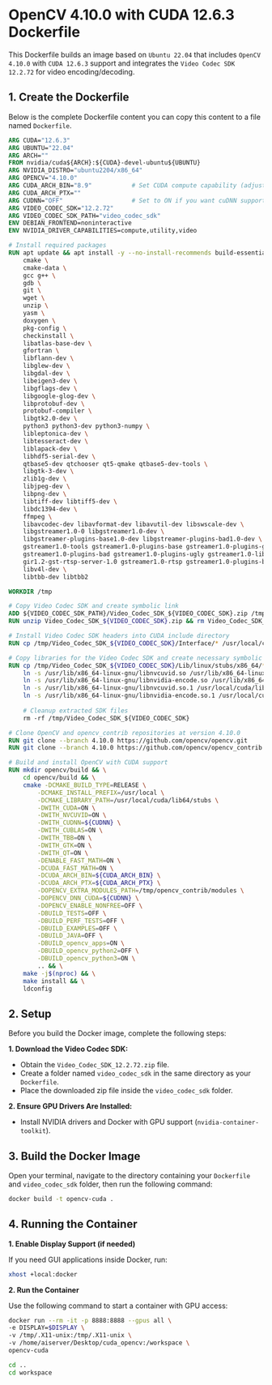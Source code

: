 # OpenCV 4.10.0 with CUDA 12.6.3 Dockerfile

This Dockerfile builds an image based on ```Ubuntu 22.04``` that includes ```OpenCV 4.10.0``` with ```CUDA 12.6.3``` support and integrates the ```Video Codec SDK 12.2.72``` for video encoding/decoding.

## 1. Create the Dockerfile	

Below is the complete Dockerfile content you can copy this content to a file named `Dockerfile`.

```dockerfile 
ARG CUDA="12.6.3"
ARG UBUNTU="22.04"
ARG ARCH=""
FROM nvidia/cuda${ARCH}:${CUDA}-devel-ubuntu${UBUNTU}
ARG NVIDIA_DISTRO="ubuntu2204/x86_64"
ARG OPENCV="4.10.0"
ARG CUDA_ARCH_BIN="8.9"	          # Set CUDA compute capability (adjust as needed)
ARG CUDA_ARCH_PTX=""
ARG CUDNN="OFF"	                  # Set to ON if you want cuDNN support
ARG VIDEO_CODEC_SDK="12.2.72"
ARG VIDEO_CODEC_SDK_PATH="video_codec_sdk"
ENV DEBIAN_FRONTEND=noninteractive
ENV NVIDIA_DRIVER_CAPABILITIES=compute,utility,video

# Install required packages
RUN apt update && apt install -y --no-install-recommends build-essential \
    cmake \
    cmake-data \
    gcc g++ \
    gdb \
    git \
    wget \
    unzip \
    yasm \
    doxygen \
    pkg-config \
    checkinstall \
    libatlas-base-dev \
    gfortran \
    libflann-dev \
    libglew-dev \
    libgdal-dev \
    libeigen3-dev \
    libgflags-dev \
    libgoogle-glog-dev \
    libprotobuf-dev \
    protobuf-compiler \
    libgtk2.0-dev \
    python3 python3-dev python3-numpy \
    libleptonica-dev \
    libtesseract-dev \
    liblapack-dev \
    libhdf5-serial-dev \
    qtbase5-dev qtchooser qt5-qmake qtbase5-dev-tools \
    libgtk-3-dev \
    zlib1g-dev \
    libjpeg-dev \
    libpng-dev \
    libtiff-dev libtiff5-dev \
    libdc1394-dev \
    ffmpeg \
    libavcodec-dev libavformat-dev libavutil-dev libswscale-dev \
    libgstreamer1.0-0 libgstreamer1.0-dev \
    libgstreamer-plugins-base1.0-dev libgstreamer-plugins-bad1.0-dev \
    gstreamer1.0-tools gstreamer1.0-plugins-base gstreamer1.0-plugins-good \
    gstreamer1.0-plugins-bad gstreamer1.0-plugins-ugly gstreamer1.0-libav \
    gir1.2-gst-rtsp-server-1.0 gstreamer1.0-rtsp gstreamer1.0-plugins-base-apps \
    libv4l-dev \
    libtbb-dev libtbb2

WORKDIR /tmp

# Copy Video Codec SDK and create symbolic link
ADD ${VIDEO_CODEC_SDK_PATH}/Video_Codec_SDK_${VIDEO_CODEC_SDK}.zip /tmp
RUN unzip Video_Codec_SDK_${VIDEO_CODEC_SDK}.zip && rm Video_Codec_SDK_${VIDEO_CODEC_SDK}.zip

# Install Video Codec SDK headers into CUDA include directory
RUN cp /tmp/Video_Codec_SDK_${VIDEO_CODEC_SDK}/Interface/* /usr/local/cuda/include/

# Copy libraries for the Video Codec SDK and create necessary symbolic links
RUN cp /tmp/Video_Codec_SDK_${VIDEO_CODEC_SDK}/Lib/linux/stubs/x86_64/* /usr/lib/x86_64-linux-gnu/ && \
    ln -s /usr/lib/x86_64-linux-gnu/libnvcuvid.so /usr/lib/x86_64-linux-gnu/libnvcuvid.so.1 && \
    ln -s /usr/lib/x86_64-linux-gnu/libnvidia-encode.so /usr/lib/x86_64-linux-gnu/libnvidia-encode.so.1 && \
    ln -s /usr/lib/x86_64-linux-gnu/libnvcuvid.so.1 /usr/local/cuda/lib64/libnvcuvid.so && \
    ln -s /usr/lib/x86_64-linux-gnu/libnvidia-encode.so.1 /usr/local/cuda/lib64/libnvidia-encode.so
    
    # Cleanup extracted SDK files
    rm -rf /tmp/Video_Codec_SDK_${VIDEO_CODEC_SDK}

# Clone OpenCV and opencv_contrib repositories at version 4.10.0
RUN git clone --branch 4.10.0 https://github.com/opencv/opencv.git
RUN git clone --branch 4.10.0 https://github.com/opencv/opencv_contrib.git

# Build and install OpenCV with CUDA support
RUN mkdir opencv/build && \
    cd opencv/build && \
    cmake -DCMAKE_BUILD_TYPE=RELEASE \
        -DCMAKE_INSTALL_PREFIX=/usr/local \
        -DCMAKE_LIBRARY_PATH=/usr/local/cuda/lib64/stubs \
        -DWITH_CUDA=ON \
        -DWITH_NVCUVID=ON \
        -DWITH_CUDNN=${CUDNN} \
        -DWITH_CUBLAS=ON \
        -DWITH_TBB=ON \
        -DWITH_GTK=ON \
        -DWITH_QT=ON \
        -DENABLE_FAST_MATH=ON \
        -DCUDA_FAST_MATH=ON \
        -DCUDA_ARCH_BIN=${CUDA_ARCH_BIN} \
        -DCUDA_ARCH_PTX=${CUDA_ARCH_PTX} \
        -DOPENCV_EXTRA_MODULES_PATH=/tmp/opencv_contrib/modules \
        -DOPENCV_DNN_CUDA=${CUDNN} \
        -DOPENCV_ENABLE_NONFREE=OFF \
        -DBUILD_TESTS=OFF \
        -DBUILD_PERF_TESTS=OFF \
        -DBUILD_EXAMPLES=OFF \
        -DBUILD_JAVA=OFF \
        -DBUILD_opencv_apps=ON \
        -DBUILD_opencv_python2=OFF \
        -DBUILD_opencv_python3=ON \
        .. && \
    make -j$(nproc) && \
    make install && \
    ldconfig
```
## 2. Setup
Before you build the Docker image, complete the following steps:

**1. Download the Video Codec SDK:**
   - Obtain the `Video_Codec_SDK_12.2.72.zip` file.
   - Create a folder named `video_codec_sdk` in the same directory as your `Dockerfile`.
   - Place the downloaded zip file inside the `video_codec_sdk` folder.

**2. Ensure GPU Drivers Are Installed:**
   - Install NVIDIA drivers and Docker with GPU support (`nvidia-container-toolkit`).


## 3. Build the Docker Image
Open your terminal, navigate to the directory containing your `Dockerfile` and `video_codec_sdk` folder, then run the following command:

```bash 
docker build -t opencv-cuda .
```

## 4. Running the Container

**1. Enable Display Support (if needed)**
   
   If you need GUI applications inside Docker, run:
   ```bash
   xhost +local:docker
   ```
**2. Run the Container**

   Use the following command to start a container with GPU access:
   ```bash
docker run --rm -it -p 8888:8888 --gpus all \
  -e DISPLAY=$DISPLAY \
  -v /tmp/.X11-unix:/tmp/.X11-unix \
  -v /home/aiserver/Desktop/cuda_opencv:/workspace \
  opencv-cuda

cd ..
cd workspace
   ```
